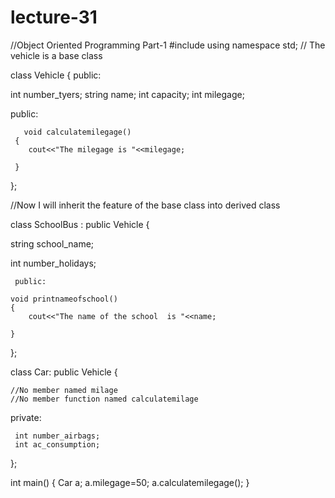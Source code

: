 # lecture-31
//Object Oriented Programming Part-1
#include<iostream>
using namespace std;
// The vehicle is a base class 

class Vehicle
{
   public:
    
  int number_tyers;
   string name;
   int capacity;
   int milegage;
  

  public:

       void calculatemilegage()
     {
        cout<<"The milegage is "<<milegage;

     }
};


//Now I will inherit the feature of the base class into derived class 


class SchoolBus : public Vehicle 
{
   
string  school_name;

int number_holidays;

     public:

    void printnameofschool()
    {
        cout<<"The name of the school  is "<<name;

    }
};

class Car: public Vehicle 
{

    //No member named milage
    //No member function named calculatemilage
   private:


     int number_airbags;
     int ac_consumption;


     
};

int main()
{
   Car a;
   a.milegage=50;
   a.calculatemilegage();
}
